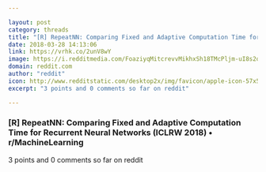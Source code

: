 ```yaml
---

layout: post
category: threads
title: "[R] RepeatNN: Comparing Fixed and Adaptive Computation Time for Recurrent Neural Networks (ICLRW 2018)"
date: 2018-03-28 14:13:06
link: https://vrhk.co/2unV8wY
image: https://i.redditmedia.com/FoaziyqMitcrevvMikhxSh18TMcPljm-uI8s2qN6QR0.jpg?w=320&s=0d411118b36122d860ff7688592eda00
domain: reddit.com
author: "reddit"
icon: http://www.redditstatic.com/desktop2x/img/favicon/apple-icon-57x57.png
excerpt: "3 points and 0 comments so far on reddit"

---
```


### [R] RepeatNN: Comparing Fixed and Adaptive Computation Time for Recurrent Neural Networks (ICLRW 2018) • r/MachineLearning

3 points and 0 comments so far on reddit